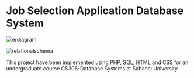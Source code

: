 # Job Selection Application Database System

![erdiagram](https://user-images.githubusercontent.com/41292368/76100562-e6a1dc80-5fdd-11ea-8bff-4231955dc301.jpeg)

![relationalschema](https://user-images.githubusercontent.com/41292368/76100504-c96d0e00-5fdd-11ea-8cd9-cf4008fb46e4.jpg)

This project have been implemented using PHP, SQL, HTML and CSS for an undergraduate course CS306-Database Systems at Sabanci University


